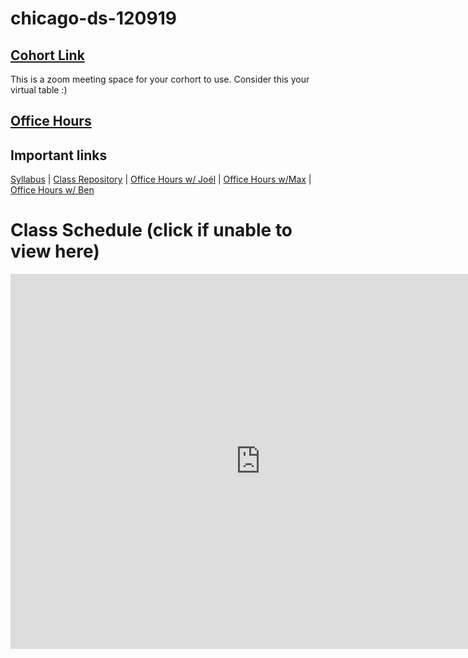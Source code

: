 # chicago-ds-120919

## [Cohort Link](https://wework.zoom.com/j/833627860)
This is a zoom meeting space for your corhort to use. Consider this your virtual table :)

## [Office Hours](https://wework.zoom.com/j/190670103)

## Important links 



[Syllabus](https://drive.google.com/file/d/1GV1nO8scPDJ6YRjHhkZdivPyLsZ90CQx/view?usp=sharing) | [Class Repository](https://github.com/learn-co-students/Chicago-ds-120919) | [Office Hours w/ Joél](https://calendar.google.com/calendar/selfsched?sstoken=UURQdmFqYWE4TnNLfGRlZmF1bHR8MmU1ODhhMzgzNmJiMDYxNDBmNmE1MGFiZjU2M2RhODc) | [Office Hours w/Max](https://calendar.google.com/calendar/selfsched?sstoken=UUJ5QlpPUmxITUI0fGRlZmF1bHR8MGIxMjJkYzc5OWE2NWM2YTdkNTI1ZTZkNWQ2ZjkzMWE) | [Office Hours w/ Ben](https://calendar.google.com/calendar/selfsched?sstoken=UUJiYlYxNXVzaDhhfGRlZmF1bHR8MTIzOGE0NGE2MmExZGJhZjk1ODAwZmZlYTE4M2U2MDU)

# Class Schedule (click if unable to view here)
<iframe src="https://calendar.google.com/calendar/embed?src=flatironschool.com_gnf5j32vgt5a4n9pgi30cgnv9k%40group.calendar.google.com&ctz=America%2FChicago" style="border: 0" width="800" height="600" frameborder="0" scrolling="no"></iframe>
